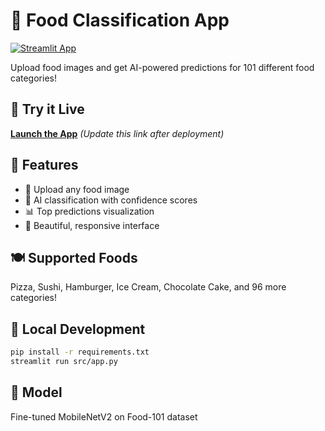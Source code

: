# 🍕 Food Classification App

[![Streamlit App](https://static.streamlit.io/badges/streamlit_badge_black_white.svg)](https://your-app-name.streamlit.app)

Upload food images and get AI-powered predictions for 101 different food categories!

## 🚀 Try it Live
**[Launch the App](https://your-app-name.streamlit.app)** *(Update this link after deployment)*

## 📱 Features
- 📸 Upload any food image
- 🤖 AI classification with confidence scores
- 📊 Top predictions visualization
- 🎨 Beautiful, responsive interface

## 🍽️ Supported Foods
Pizza, Sushi, Hamburger, Ice Cream, Chocolate Cake, and 96 more categories!

## 🔧 Local Development
```bash
pip install -r requirements.txt
streamlit run src/app.py
```

## 🤖 Model
Fine-tuned MobileNetV2 on Food-101 dataset
